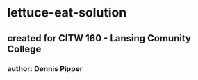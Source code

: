 # lettuce-eat-solution
## created for CITW 160 - Lansing Comunity College
### author: Dennis Pipper

